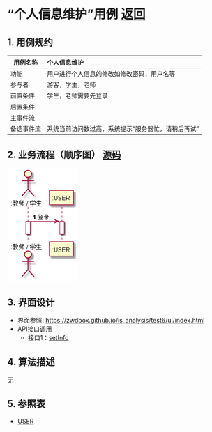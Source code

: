 ﻿<!-- markdownlint-disable MD033-->
<!-- 禁止MD033类型的警告 https://www.npmjs.com/package/markdownlint -->

# “个人信息维护”用例 [返回](./README.md)
## 1. 用例规约

|用例名称|个人信息维护|
|-------|:-------------|
|功能|用户进行个人信息的修改如修改密码，用户名等|
|参与者|游客，学生，老师|
|前置条件|学生，老师需要先登录|
|后置条件| |
|主事件流| |
|备选事件流|系统当前访问数过高，系统提示“服务器忙，请稍后再试” |

## 2. 业务流程（顺序图） [源码](./src/gerenxinxiweihu.puml)
![](./gerenxinxiweihu.png) 

## 3. 界面设计
- 界面参照: https://zwdbox.github.io/is_analysis/test6/ui/index.html
- API接口调用
    - 接口1：[setInfo](./setInfo.md) 

## 4. 算法描述
无
    
## 5. 参照表

- [USER](./数据库设计.md/#USER)



